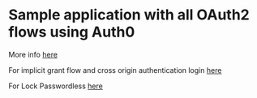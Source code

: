 # Sample application with all OAuth2 flows using Auth0

More info [here](https://github.com/esarafianou/auth0flows/tree/master/authCode)

For implicit grant flow and cross origin authentication login [here](https://github.com/esarafianou/auth0flows/tree/master/implicit)

For Lock Passwordless [here](https://github.com/esarafianou/auth0flows/tree/master/lock)

